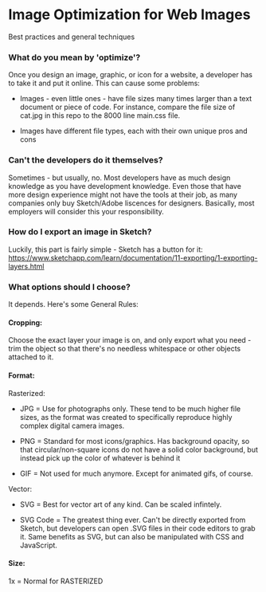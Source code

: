 # Image Optimization for Web Images
Best practices and general techniques

### What do you mean by 'optimize'?
Once you design an image, graphic, or icon for a website, a developer has to take it and put it online. This can cause some problems:

- Images - even little ones - have file sizes many times larger than a text document or piece of code. For instance, compare the file size of cat.jpg in this repo to the 8000 line main.css file. 

- Images have different file types, each with their own unique pros and cons

### Can't the developers do it themselves?
Sometimes - but usually, no. Most developers have as much design knowledge as you have development knowledge. Even those that have more design experience might not have the tools at their job, as many companies only buy Sketch/Adobe liscences for designers. Basically, most employers will consider this your responsibility.

### How do I export an image in Sketch?
Luckily, this part is fairly simple - Sketch has a button for it:
https://www.sketchapp.com/learn/documentation/11-exporting/1-exporting-layers.html

### What options should I choose?
It depends. Here's some General Rules:

#### Cropping:
Choose the exact layer your image is on, and only export what you need - trim the object so that there's no needless whitespace or other objects attached to it.

#### Format:

Rasterized: 

- JPG = Use for photographs only. These tend to be much higher file sizes, as the format was created to specifically reproduce highly complex digital camera images.

- PNG = Standard for most icons/graphics. Has background opacity, so that circular/non-square icons do not have a solid color background, but instead pick up the color of whatever is behind it

- GIF = Not used for much anymore. Except for animated gifs, of course.

Vector:

- SVG = Best for vector art of any kind. Can be scaled infintely.

- SVG Code = The greatest thing ever. Can't be directly exported from Sketch, but developers can open .SVG files in their code editors to grab it. Same benefits as SVG, but can also be manipulated with CSS and JavaScript.

#### Size:
1x = Normal for RASTERIZED 






















